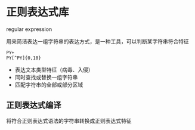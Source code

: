 # 正则表达式库

regular expression

用来简洁表达一组字符串的表达方式，是一种工具，可以判断某字符串符合特征

```
PY+
PY[^PY]{0,10}
```

- 表达文本类型特征（病毒、入侵）
- 同时查找或替换一组字符串
- 匹配字符串的全部或部分区域

## 正则表达式编译

将符合正则表达式语法的字符串转换成正则表达式特征


